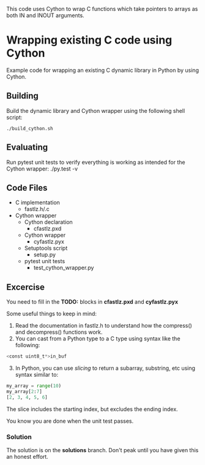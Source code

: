 This code uses Cython to wrap C functions which take pointers to arrays as both IN and INOUT arguments.

# Wrapping existing C code using Cython
Example code for wrapping an existing C dynamic library in Python by using Cython.

## Building
Build the dynamic library and Cython wrapper using the following shell script:

    ./build_cython.sh

## Evaluating
Run pytest unit tests to verify everything is working as intended for the Cython wrapper:
    ./py.test -v

## Code Files
* C implementation
    * fastlz.h/.c
* Cython wrapper
    * Cython declaration
        * cfastlz.pxd
    * Cython wrapper
        * cyfastlz.pyx
    * Setuptools script
        * setup.py
    * pytest unit tests
        * test_cython_wrapper.py
        
        
## Excercise
You need to fill in the **TODO:** blocks in **cfastlz.pxd** and **cyfastlz.pyx**

Some useful things to keep in mind:

1. Read the documentation in fastlz.h to understand how the compress() and decompress() functions work.
2. You can cast from a Python type to a C type using syntax like the following:

```python
<const uint8_t*>in_buf
```
3. In Python, you can use *slicing* to return a subarray, substring, etc using syntax similar to:

```python
my_array = range(10)
my_array[2:7]
[2, 3, 4, 5, 6]
```

The slice includes the starting index, but excludes the ending index.

You know you are done when the unit test passes.


### Solution
The solution is on the **solutions** branch.  Don't peak until you have given this an honest effort.
